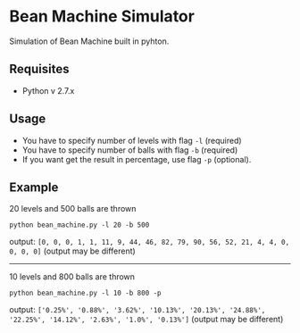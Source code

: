 # Bean Machine Simulator

Simulation of Bean Machine built in pyhton.
## Requisites
* Python v 2.7.x

## Usage
* You have to specify number of levels with flag `-l` (required)
* You have to specify number of balls with flag `-b` (required)
* If you want get the result in percentage, use flag `-p` (optional).

## Example

20 levels and 500 balls are thrown

`python bean_machine.py -l 20 -b 500`

output: `[0, 0, 0, 1, 1, 11, 9, 44, 46, 82, 79, 90, 56, 52, 21, 4, 4, 0, 0, 0, 0]`
(output may be different)

-------------------------------------------------------
10 levels and 800 balls are thrown

`python bean_machine.py -l 10 -b 800 -p`

output: `['0.25%', '0.88%', '3.62%', '10.13%', '20.13%', '24.88%', '22.25%', '14.12%', '2.63%', '1.0%', '0.13%']`
(output may be different)
